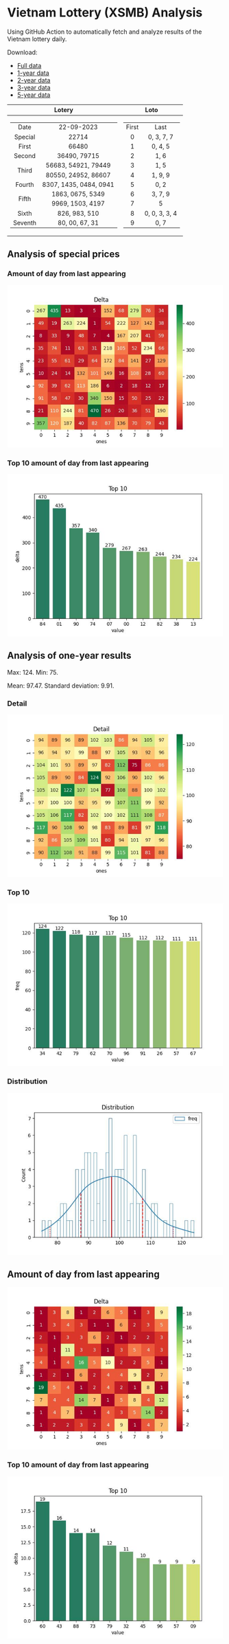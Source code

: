 # Vietnam Lottery (XSMB) Analysis

Using GitHub Action to automatically fetch and analyze results of the Vietnam lottery daily.

Download:

* [Full data](https://raw.githubusercontent.com/khiemdoan/vietnam-lottery-xsmb-analysis/main/results/xsmb.csv)
* [1-year data](https://raw.githubusercontent.com/khiemdoan/vietnam-lottery-xsmb-analysis/main/results/xsmb_1_year.csv)
* [2-year data](https://raw.githubusercontent.com/khiemdoan/vietnam-lottery-xsmb-analysis/main/results/xsmb_2_year.csv)
* [3-year data](https://raw.githubusercontent.com/khiemdoan/vietnam-lottery-xsmb-analysis/main/results/xsmb_3_year.csv)
* [5-year data](https://raw.githubusercontent.com/khiemdoan/vietnam-lottery-xsmb-analysis/main/results/xsmb_5_year.csv)

| Lotery      | Loto |
| :-----------: | :-----------: |
| <table><tr><td>Date</td><td>22-09-2023</td></tr><tr><td>Special</td><td>22714</td></tr><tr><td>First</td><td>66480</td></tr><tr><td>Second</td><td>36490, 79715</td></tr><tr><td rowspan="2">Third</td><td>56683, 54921, 79449</td></tr><tr><td>80550, 24952, 86607</td></tr><tr><td>Fourth</td><td>8307, 1435, 0484, 0941</td></tr><tr><td rowspan="2">Fifth</td><td>1863, 0675, 5349</td></tr><tr><td>9969, 1503, 4197</td></tr><tr><td>Sixth</td><td>826, 983, 510</td></tr><tr><td>Seventh</td><td>80, 00, 67, 31</td></tr></table> | <table><tr><td>First</td><td>Last</td></tr><tr><td>0</td><td>0, 3, 7, 7</td></tr><tr><td>1</td><td>0, 4, 5</td></tr><tr><td>2</td><td>1, 6</td></tr><tr><td>3</td><td>1, 5</td></tr><tr><td>4</td><td>1, 9, 9</td></tr><tr><td>5</td><td>0, 2</td></tr><tr><td>6</td><td>3, 7, 9</td></tr><tr><td>7</td><td>5</td></tr><tr><td>8</td><td>0, 0, 3, 3, 4</td></tr><tr><td>9</td><td>0, 7</td></tr></table> |


<h2>Analysis of special prices</h2>

<h3>Amount of day from last appearing</h3>

![Delta](images/special_delta.jpg)

<h3>Top 10 amount of day from last appearing</h3>

![Delta top 10](images/special_delta_top_10.jpg)

<h2>Analysis of one-year results</h2>

Max: 124. Min: 75.

Mean: 97.47. Standard deviation: 9.91.

<h3>Detail</h3>

![Detail](images/heatmap.jpg)

<h3>Top 10</h3>

![Top 10](images/top-10.jpg)

<h3>Distribution</h3>

![Distribution](images/distribution.jpg)

<h2>Amount of day from last appearing</h2>

![Delta](images/delta.jpg)

<h3>Top 10 amount of day from last appearing</h3>

![Delta top 10](images/delta_top_10.jpg)